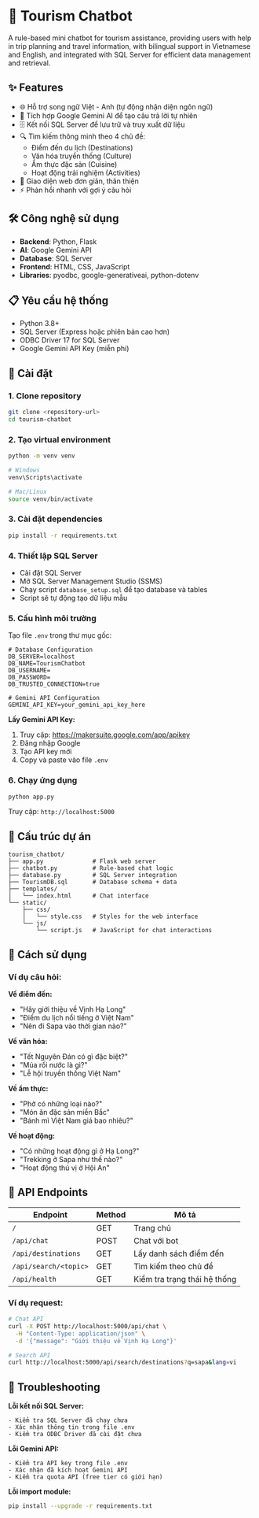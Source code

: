# 🤖 Tourism Chatbot

A rule-based mini chatbot for tourism assistance, providing users with help in trip planning and travel information, with bilingual support in Vietnamese and English, and integrated with SQL Server for efficient data management and retrieval.

## ✨ Features

- 🌐 Hỗ trợ song ngữ Việt - Anh (tự động nhận diện ngôn ngữ)
- 🤖 Tích hợp Google Gemini AI để tạo câu trả lời tự nhiên
- 🗄️ Kết nối SQL Server để lưu trữ và truy xuất dữ liệu
- 🔍 Tìm kiếm thông minh theo 4 chủ đề:
  - Điểm đến du lịch (Destinations)
  - Văn hóa truyền thống (Culture)
  - Ẩm thực đặc sản (Cuisine)
  - Hoạt động trải nghiệm (Activities)
- 💬 Giao diện web đơn giản, thân thiện
- ⚡ Phản hồi nhanh với gợi ý câu hỏi

## 🛠️ Công nghệ sử dụng

- **Backend**: Python, Flask
- **AI**: Google Gemini API
- **Database**: SQL Server
- **Frontend**: HTML, CSS, JavaScript
- **Libraries**: pyodbc, google-generativeai, python-dotenv

## 📋 Yêu cầu hệ thống

- Python 3.8+
- SQL Server (Express hoặc phiên bản cao hơn)
- ODBC Driver 17 for SQL Server
- Google Gemini API Key (miễn phí)

## 🚀 Cài đặt

### 1. Clone repository

```bash
git clone <repository-url>
cd tourism-chatbot
```

### 2. Tạo virtual environment

```bash
python -m venv venv

# Windows
venv\Scripts\activate

# Mac/Linux
source venv/bin/activate
```

### 3. Cài đặt dependencies

```bash
pip install -r requirements.txt
```

### 4. Thiết lập SQL Server

- Cài đặt SQL Server
- Mở SQL Server Management Studio (SSMS)
- Chạy script `database_setup.sql` để tạo database và tables
- Script sẽ tự động tạo dữ liệu mẫu

### 5. Cấu hình môi trường

Tạo file `.env` trong thư mục gốc:

```env
# Database Configuration
DB_SERVER=localhost
DB_NAME=TourismChatbot
DB_USERNAME=
DB_PASSWORD=
DB_TRUSTED_CONNECTION=true

# Gemini API Configuration
GEMINI_API_KEY=your_gemini_api_key_here
```

**Lấy Gemini API Key:**
1. Truy cập: https://makersuite.google.com/app/apikey
2. Đăng nhập Google
3. Tạo API key mới
4. Copy và paste vào file `.env`

### 6. Chạy ứng dụng

```bash
python app.py
```

Truy cập: `http://localhost:5000`

## 📁 Cấu trúc dự án

```
tourism_chatbot/
├── app.py              # Flask web server
├── chatbot.py          # Rule-based chat logic
├── database.py         # SQL Server integration
├── TourismDB.sql       # Database schema + data
├── templates/
│   └── index.html      # Chat interface
└── static/
    ├── css/
    │   └── style.css   # Styles for the web interface
    └── js/
        └── script.js   # JavaScript for chat interactions
```

## 🎯 Cách sử dụng

### Ví dụ câu hỏi:

**Về điểm đến:**
- "Hãy giới thiệu về Vịnh Hạ Long"
- "Điểm du lịch nổi tiếng ở Việt Nam"
- "Nên đi Sapa vào thời gian nào?"

**Về văn hóa:**
- "Tết Nguyên Đán có gì đặc biệt?"
- "Múa rối nước là gì?"
- "Lễ hội truyền thống Việt Nam"

**Về ẩm thực:**
- "Phở có những loại nào?"
- "Món ăn đặc sản miền Bắc"
- "Bánh mì Việt Nam giá bao nhiêu?"

**Về hoạt động:**
- "Có những hoạt động gì ở Hạ Long?"
- "Trekking ở Sapa như thế nào?"
- "Hoạt động thú vị ở Hội An"

## 🔧 API Endpoints

| Endpoint | Method | Mô tả |
|----------|--------|-------|
| `/` | GET | Trang chủ |
| `/api/chat` | POST | Chat với bot |
| `/api/destinations` | GET | Lấy danh sách điểm đến |
| `/api/search/<topic>` | GET | Tìm kiếm theo chủ đề |
| `/api/health` | GET | Kiểm tra trạng thái hệ thống |

### Ví dụ request:

```bash
# Chat API
curl -X POST http://localhost:5000/api/chat \
  -H "Content-Type: application/json" \
  -d '{"message": "Giới thiệu về Vịnh Hạ Long"}'

# Search API
curl http://localhost:5000/api/search/destinations?q=sapa&lang=vi
```

## 🐛 Troubleshooting

**Lỗi kết nối SQL Server:**
```
- Kiểm tra SQL Server đã chạy chưa
- Xác nhận thông tin trong file .env
- Kiểm tra ODBC Driver đã cài đặt chưa
```

**Lỗi Gemini API:**
```
- Kiểm tra API key trong file .env
- Xác nhận đã kích hoạt Gemini API
- Kiểm tra quota API (free tier có giới hạn)
```

**Lỗi import module:**
```bash
pip install --upgrade -r requirements.txt
```